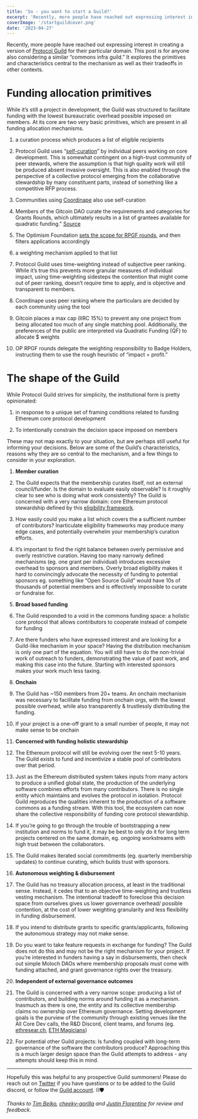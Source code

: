 ```yaml
---
title: 'So - you want to start a Guild?'
excerpt: 'Recently, more people have reached out expressing interest in creating a version of Protocol Guild for their particular domain. This post is for anyone also considering a similar “commons infra guild.” It explores the primitives and characteristics central to the mechanism as well as their tradeoffs in other contexts.'
coverImage: '/startguildcover.png'
date: '2023-04-27'
---
```


Recently, more people have reached out expressing interest in creating a version of [Protocol Guild](https://protocol-guild.readthedocs.io/en/latest/) for their particular domain. This post is for anyone also considering a similar “commons infra guild.” It explores the primitives and characteristics central to the mechanism as well as their tradeoffs in other contexts.

# Funding allocation primitives

While it’s still a project in development, the Guild was structured to facilitate funding with the lowest bureaucratic overhead possible imposed on members. At its core are two very basic primitives, which are present in all funding allocation mechanisms.

1. a curation process which produces a list of eligible recipients

 1. Protocol Guild uses “[self-curation](https://protocol-guild.readthedocs.io/en/latest/01-membership.html#self-curation)” by individual peers working on core development. This is somewhat contingent on a high-trust community of peer stewards, where the assumption is that high quality work will still be produced absent invasive oversight. This is also enabled through the perspective of a collective protocol emerging from the collaborative stewardship by many constituent parts, instead of something like a competitive RFP process.

 2. Communities using [Coordinape](https://coordinape.com/) also use self-curation

 3. Members of the Gitcoin DAO curate the requirements and categories for Grants Rounds, which ultimately results in a list of grantees available for quadratic funding." [Source](https://gov.gitcoin.co/t/discussion-feedback-request-gitcoin-program-beta-round-eligibility/13306)

 4. The Optimism Foundation [sets the scope for RPGF rounds](https://oplabs.notion.site/Optimism-RetroPGF-2-Project-Manual-0a2e741133cd49b0b), and then filters applications accordingly

2. a weighting mechanism applied to that list

 1. Protocol Guild uses time-weighting instead of subjective peer ranking. While it’s true this prevents more granular measures of individual impact, using time-weighting sidesteps the contention that might come out of peer ranking, doesn’t require time to apply, and is objective and transparent to members.

 2. Coordinape uses peer ranking where the particulars are decided by each community using the tool

 3. Gitcoin places a max cap (IIRC 15%) to prevent any one project from being allocated too much of any single matching pool. Additionally, the preferences of the public are interpreted via Quadratic Funding (QF) to allocate $ weights

 4. OP RPGF rounds delegate the weighting responsibility to Badge Holders, instructing them to use the rough heuristic of “impact = profit.”

# The shape of the Guild

While Protocol Guild strives for simplicity, the institutional form is pretty opinionated:

1. in response to a unique set of framing conditions related to funding Ethereum core protocol development

2. To intentionally constrain the decision space imposed on members

These may not map exactly to your situation, but are perhaps still useful for informing your decisions. Below are some of the Guild’s characteristics, reasons why they are so central to the mechanism, and a few things to consider in your exploration.

1. **Member curation**

 1. The Guild expects that the membership curates itself, not an external council/funder. Is the domain to evaluate easily observable? Is it roughly clear to see who is doing what work consistently? The Guild is concerned with a very narrow domain: core Ethereum protocol stewardship defined by this [eligibility framework](https://protocol-guild.readthedocs.io/en/latest/01-membership.html#eligibility-requirements).

 2. How easily could you make a list which covers the a sufficient number of contributors? Inarticulate eligibility frameworks may produce many edge cases, and potentially overwhelm your membership’s curation efforts.

 3. It’s important to find the right balance between overly permissive and overly restrictive curation. Having too many narrowly defined mechanisms (eg. one grant per individual) introduces excessive overhead to sponsors and members. Overly broad eligibility makes it hard to convincingly advocate the necessity of funding to potential sponsors eg. something like “Open Source Guild” would have 10s of thousands of potential members and is effectively impossible to curate or fundraise for.

2. **Broad based funding**

 1. The Guild responded to a void in the commons funding space: a holistic core protocol that allows contributors to cooperate instead of compete for funding

 2. Are there funders who have expressed interest and are looking for a Guild-like mechanism in your space? Having the distribution mechanism is only one part of the equation. You will still have to do the non-trivial work of outreach to funders, demonstrating the value of past work, and making this case into the future. Starting with interested sponsors makes your work much less taxing.

3. **Onchain**

 1. The Guild has ~150 members from 20+ teams. An onchain mechanism was necessary to facilitate funding from onchain orgs, with the lowest possible overhead, while also transparently & trustlessly distributing the funding.

 2. If your project is a one-off grant to a small number of people, it may not make sense to be onchain

4. **Concerned with funding holistic stewardship**

 1. The Ethereum protocol will still be evolving over the next 5-10 years. The Guild exists to fund and incentivize a stable pool of contributors over that period.

 2. Just as the Ethereum distributed system takes inputs from many actors to produce a unified global state, the production of the underlying software combines efforts from many contributors. There is no single entity which maintains and evolves the protocol in isolation. Protocol Guild reproduces the qualities inherent to the production of a software commons as a funding stream. With this tool, the ecosystem can now share the collective responsibility of funding core protocol stewardship.

 3. If you’re going to go through the trouble of bootstrapping a new institution and norms to fund it, it may be best to only do it for long term projects centered on the same domain, eg. ongoing workstreams with high trust between the collaborators.

 4. The Guild makes iterated social commitments (eg. quarterly membership updates) to continue curating, which builds trust with sponsors.

5. **Autonomous weighting & disbursement**

 1. The Guild has no treasury allocation process, at least in the traditional sense. Instead, it cedes that to an objective time-weighting and trustless vesting mechanism. The intentional tradeoff to foreclose this decision space from ourselves gives us lower governance overhead/ possible contention, at the cost of lower weighting granularity and less flexibility in funding disbursement.

 2. If you intend to distribute grants to specific grants/applicants, following the autonomous strategy may not make sense.

 3. Do you want to take feature requests in exchange for funding? The Guild does not do this and may not be the right mechanism for your project. If you’re interested in funders having a say in disbursements, then check out simple Moloch DAOs where membership proposals must come with funding attached, and grant governance rights over the treasury.

6. **Independent of external governance outcomes**

 1. The Guild is concerned with a very narrow scope: producing a list of contributors, and building norms around funding it as a mechanism. Inasmuch as there is one, the entity and its collective membership claims no ownership over Ethereum governance. Setting development goals is the purview of the community through existing venues like the All Core Dev calls, the R&D Discord, client teams, and forums (eg. [ethresear.ch](https://ethresear.ch/), [ETH Magicians](https://ethereum-magicians.org/))

 2. For potential other Guild projects: Is funding coupled with long-term governance of the software the contributors produce? Approaching this is a much larger design space than the Guild attempts to address - any attempts should keep this in mind.

---

Hopefully this was helpful to any prospective Guild summoners! Please do reach out on [Twitter](https://x.com/trent_vanepps) if you have questions or to be added to the Guild discord, or follow the [Guild account](https://x.com/ProtocolGuild). ⛓️🛡️

*Thanks to [Tim Beiko](https://x.com/TimBeiko), [cheeky-gorilla](https://x.com/cheekygorilla0x) and [Justin Florentine](https://x.com/robocopsgonemad) for review and feedback.*
